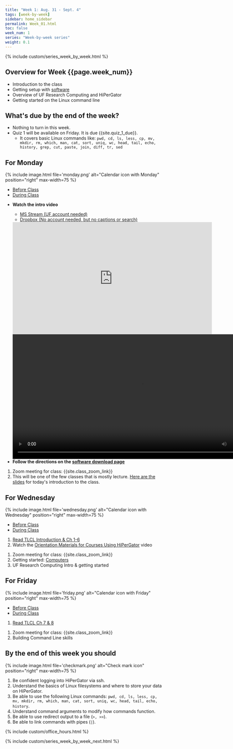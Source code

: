 ```yaml
---
title: "Week 1: Aug. 31 - Sept. 4"
tags: [week-by-week]
sidebar: home_sidebar
permalink: Week_01.html
toc: false
week_num: 1
series: "Week-by-week series"
weight: 0.1
---
```


{% include custom/series_week_by_week.html %}

## Overview for Week {{page.week_num}}

* Introduction to the class
* Getting setup with [software](software.html)
* Overview of UF Research Computing and HiPerGator
* Getting started on the Linux command line

## What's due by the end of the week?

* Nothing to turn in this week.
* Quiz 1 will be available on Friday. It is due {{site.quiz_1_due}}.
  * It covers basic Linux commands like: `pwd, cd, ls, less, cp, mv, mkdir, rm, which, man, cat, sort, uniq, wc, head, tail, echo, history, grep, cut, paste, join, diff, tr, sed`

## For Monday

{% include image.html file='monday.png' alt="Calendar icon with Monday" position="right" max-width=75 %}

<ul id="MondayTabs" class="nav nav-tabs">
    <li class="active"><a href="#MonBefore" data-toggle="tab">Before Class</a></li>
    <li><a href="#MonDuring" data-toggle="tab">During Class</a></li>
</ul>
<div class="tab-content">
  <div role="tabpanel" class="tab-pane active" id="MonBefore">
    <ul>
      <li><b>Watch the intro video</b></li>
        <ul id="VideoTabs" class="nav nav-tabs">
          <li class="active"><a href="#Stream" data-toggle="tab">MS Stream (UF account needed)</a></li>
          <li><a href="#Dropbox" data-toggle="tab">Dropbox (No account needed, but no captions or search)</a></li>
        </ul>
        <div class="tab-content">
            <div role="tabpanel" class="tab-pane active" id="Stream">
                <iframe width="640" height="360" src="https://web.microsoftstream.com/embed/video/cc9f32f0-e439-4e7b-a7ae-f403d126a12d?autoplay=false&amp;showinfo=true" allowfullscreen style="border:none;"></iframe>
            </div>
            <div role="tabpanel" class="tab-pane" id="Dropbox">
                <video width="800"  controls>
                  <source src="https://www.dropbox.com/s/6mhxt13ig7sn9ih/Intro_to_class.mp4?dl=1" type="video/mp4" />
                </video>
            </div>
        </div>
        <li><b>Follow the directions on the <a href="software.html">software download page</a></b></li>
      </ul>
    </div>
    <div role="tabpanel" class="tab-pane" id="MonDuring">
        <ol>
          <li>Zoom meeting for class: {{site.class_zoom_link}}</li>
          <li>This will be one of the few classes that is mostly lecture. <a href="https://comptoolsres.github.io/slides/Lect_01_Intro.html">Here are the slides</a> for today's introduction to the class.</li>
        </ol>
    </div>
</div>

## For Wednesday

{% include image.html file='wednesday.png' alt="Calendar icon with Wednesday" position="right" max-width=75 %}

<ul id="WednesdayTabs" class="nav nav-tabs">
    <li class="active"><a href="#WedBefore" data-toggle="tab">Before Class</a></li>
    <li><a href="#WedDuring" data-toggle="tab">During Class</a></li>
</ul>
<div class="tab-content">
    <div role="tabpanel" class="tab-pane active" id="WedBefore">
        <ol>
          <li><a href="TLCL_reading_notes_1.md">Read TLCL Introduction & Ch 1-6</a></li>
          <li>Watch the <a href="https://training.it.ufl.edu/training/items/orientation-materials-for-courses-using-rc.html">Orientation Materials for Courses Using HiPerGator</a> video</li>
        </ol>
    </div>
    <div role="tabpanel" class="tab-pane" id="WedDuring">
        <ol>
          <li>Zoom meeting for class: {{site.class_zoom_link}}</li>
          <li>Getting started: <a href="https://comptoolsres.github.io/slides/Lect_02_Computers.html">Computers</a></li>
          <li>UF Research Computing Intro & getting started</li>
        </ol>
    </div>
</div>

## For Friday

{% include image.html file='friday.png' alt="Calendar icon with Friday" position="right" max-width=75 %}

<ul id="FridayTabs" class="nav nav-tabs">
    <li class="active"><a href="#FriBefore" data-toggle="tab">Before Class</a></li>
    <li><a href="#FriDuring" data-toggle="tab">During Class</a></li>
</ul>
<div class="tab-content">
    <div role="tabpanel" class="tab-pane active" id="FriBefore">
        <ol>
          <li><a href="TLCL_reading_notes_2.md">Read TLCL Ch 7 & 8</a></li>
        </ol>
    </div>
    <div role="tabpanel" class="tab-pane" id="FriDuring">
        <ol>
          <li>Zoom meeting for class: {{site.class_zoom_link}}</li>
          <li>Building Command Line skills</li>
        </ol>
    </div>
</div>

## By the end of this week you should

{% include image.html file='checkmark.png' alt="Check mark icon" position="right" max-width=75 %}

1. Be confident logging into HiPerGator via ssh.
1. Understand the basics of Linux filesystems and where to store your data on HiPerGator.
1. Be able to use the following Linux commands: `pwd, cd, ls, less, cp, mv, mkdir, rm, which, man, cat, sort, uniq, wc, head, tail, echo, history`.
1. Understand command arguments to modify how commands function.
1. Be able to use redirect output to a file (`>, >>`).
1. Be able to link commands with pipes (`|`).

{% include custom/office_hours.html %}

{% include custom/series_week_by_week_next.html %}